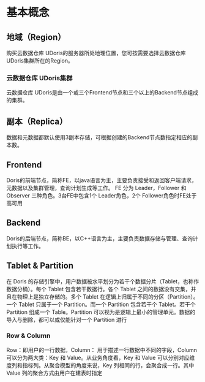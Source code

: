 # 基本概念

## 地域（Region）

购买云数据仓库 UDoris的服务器所处地理位置，您可按需要选择云数据仓库 UDoris集群所在的Region。

### 云数据仓库 UDoris集群

云数据仓库 UDoris是由一个或三个Frontend节点和三个以上的Backend节点组成的集群。

## 副本（Replica）

数据和元数据都默认使用3副本存储，可根据创建的Backend节点数指定相应的副本数。

## Frontend

Doris的前端节点，简称FE，以java语言为主，主要负责接受和返回客户端请求，元数据以及集群管理，查询计划生成等工作。
FE 分为 Leader，Follower 和 Observer 三种角色。3台FE中包含1个 Leader角色，2个 Follower角色时FE处于高可用

## Backend

Doris的后端节点，简称BE，以C++语言为主，主要负责数据存储与管理、查询计划执行等工作。

## Tablet & Partition

在 Doris 的存储引擎中，用户数据被水平划分为若干个数据分片（Tablet，也称作数据分桶）。每个 Tablet 包含若干数据行。各个 Tablet 之间的数据没有交集，并且在物理上是独立存储的。多个 Tablet 在逻辑上归属于不同的分区（Partition）。一个 Tablet 只属于一个 Partition。而一个 Partition 包含若干个 Tablet。若干个 Partition 组成一个 Table。Partition 可以视为是逻辑上最小的管理单元。数据的导入与删除，都可以或仅能针对一个 Partition 进行

### Row & Column

Row：即用户的一行数据，Column： 用于描述一行数据中不同的字段，Column 可以分为两大类：Key 和 Value。从业务角度看，Key 和 Value 可以分别对应维度列和指标列。从聚合模型的角度来说，Key 列相同的行，会聚合成一行。其中 Value 列的聚合方式由用户在建表时指定

### 

